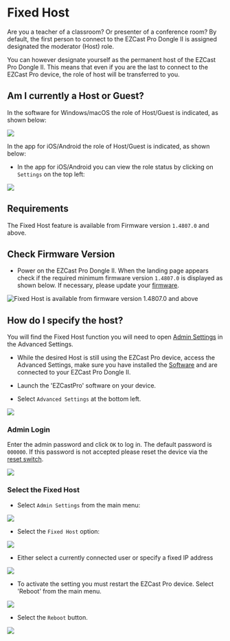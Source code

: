 # Fixed Host

Are you a teacher of a classroom? Or presenter of a conference room? By default, the first person to connect to the EZCast Pro Dongle II is assigned designated the moderator (Host) role.

You can however designate yourself as the permanent host of the EZCast Pro Dongle II. This means that even if you are the last to connect to the EZCast Pro device, the role of host will be transferred to you.

## Am I currently a Host or Guest?

In the software for Windows/macOS the role of Host/Guest is indicated, as shown below:

![](/assets/img/AppRolle-Host.png)

In the app for iOS/Android the role of Host/Guest is indicated, as shown below:

* In the app for iOS/Android you can view the role status by clicking on `Settings` on the top left:

![](/assets/img/App-IosAndroidHost.png)

## Requirements

The Fixed Host feature is available from Firmware version `1.4807.0` and above.

## Check Firmware Version

* Power on the EZCast Pro Dongle II. When the landing page appears check if the required minimum firmware version `1.4807.0` is displayed as shown below. If necessary, please update your [firmware](firmware-upgrade.md).

![Fixed Host is available from firmware version 1.4807.0 and above](/assets/img/ProIIDongle_firmware.png)

## How do I specify the host?

You will find the Fixed Host function you will need to open [Admin Settings](#adminsettings) in the Advanced Settings.

* While the desired Host is still using the EZCast Pro device, access the Advanced Settings, make sure you have installed the [Software](quickstart.md#InstallSoftware) and are connected to your EZCast Pro Dongle II.

* Launch the 'EZCastPro' software on your device.

* Select `Advanced Settings` at the bottom left.

![](/assets/img/ProII-Win-App-Advanced-Settings.png)

### Admin Login

Enter the admin password and click `OK` to log in. The default password is `000000`. If this password is not accepted please reset the device via the [reset switch](#reset-per-switch).

![](/assets/img/EZCastII_Login.png)

### Select the Fixed Host

* Select `Admin Settings` from the main menu:

![](/assets/img/ezcastpro.II.select.adminsettings.png)

* Select the `Fixed Host` option:

![](/assets/img/ezcastpro.II.admineinstellungen.fixedhost.png)

* Either select a currently connected user or specify a fixed IP address

![](/assets/img/ProIIDongle_Fixedhost.Select.png)

* To activate the setting you must restart the EZCast Pro device. Select 'Reboot' from the main menu.

![](/assets/img/prostickII_menu.restart.png)

* Select the `Reboot` button.

![](/assets/img/restart.png)

